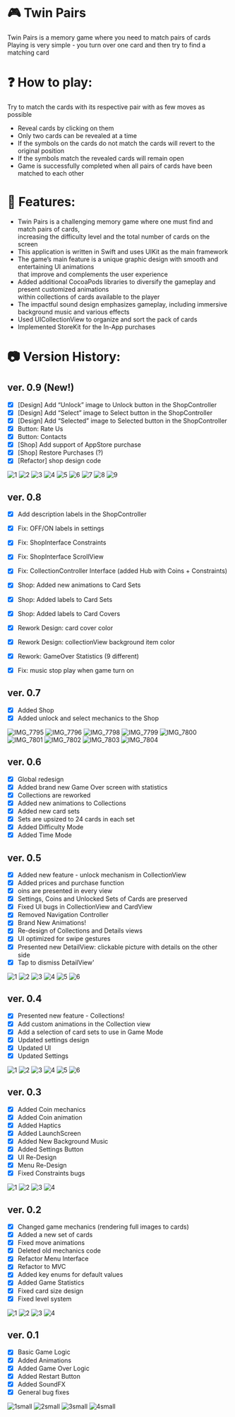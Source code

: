 # 🎮 Twin Pairs
Twin Pairs is a memory game where you need to match pairs of cards <br />
Playing is very simple - you turn over one card and then try to find a matching card

# ❓ How to play:
Try to match the cards with its respective pair with as few moves as possible

* Reveal cards by clicking on them
* Only two cards can be revealed at a time
* If the symbols on the cards do not match the cards will revert to the original position
* If the symbols match the revealed cards will remain open
* Game is successfully completed when all pairs of cards have been matched to each other

# 🚀 Features: 

- Twin Pairs is a challenging memory game where one must find and match pairs of cards, <br /> increasing the difficulty level and the total number of cards on the screen
- This application is written in Swift and uses UIKit as the main framework
- The game’s main feature is a unique graphic design with smooth and entertaining UI animations <br /> that improve and complements the user experience
- Added additional CocoaPods libraries to diversify the gameplay and present customized animations <br /> within collections of cards available to the player
- The impactful sound design emphasizes gameplay, including immersive background music and various effects
- Used UICollectionView to organize and sort the pack of cards
- Implemented StoreKit for the In-App purchases

# 📷 Version History:

## ver. 0.9 (New!)

- [x] [Design] Add “Unlock” image to Unlock button in the ShopController
- [x] [Design] Add “Select” image to Select button in the ShopController
- [x] [Design] Add “Selected” image to Selected button in the ShopController
- [x] Button: Rate Us
- [x] Button: Contacts
- [x] [Shop] Add support of AppStore purchase
- [x] [Shop] Restore Purchases (?)
- [x] [Refactor] shop design code

![1](https://user-images.githubusercontent.com/78992253/197074774-2b14af44-3c57-4c17-bdc5-a1966ab011d4.PNG)
![2](https://user-images.githubusercontent.com/78992253/197074776-ff94df74-c245-446d-b04b-9bcf89b2abf2.PNG)
![3](https://user-images.githubusercontent.com/78992253/197074778-8687ae77-c194-400b-9f61-769b1c13d8e2.PNG)
![4](https://user-images.githubusercontent.com/78992253/197074779-dae77a32-0c0e-4e62-9ca6-8c59db510590.PNG)
![5](https://user-images.githubusercontent.com/78992253/197074780-75e9780f-611b-4c96-b848-f75f67c0ffdf.PNG)
![6](https://user-images.githubusercontent.com/78992253/197074782-51225fc4-fadc-4665-aa3c-d74b1a740c8d.PNG)
![7](https://user-images.githubusercontent.com/78992253/197074784-32e3923c-2a92-4b2f-a9ce-b530dd37d758.PNG)
![8](https://user-images.githubusercontent.com/78992253/197074785-ddc51712-ef4f-4281-930c-02777d7677ac.PNG)
![9](https://user-images.githubusercontent.com/78992253/197074786-beb25201-ebd3-4092-874a-3a8d6b8b399a.PNG)

## ver. 0.8

- [x] Add description labels in the ShopController
- [x] Fix: OFF/ON labels in settings
- [x] Fix: ShopInterface Constraints
- [x] Fix: ShopInterface ScrollView
- [x] Fix: CollectionController Interface (added Hub with Coins + Constraints)
- [x] Shop: Added new animations to Card Sets
- [x] Shop: Added labels to Card Sets
- [x] Shop: Added labels to Card Covers
- [x] Rework Design: card cover color
- [x] Rework Design: collectionView background item color
- [x] Rework: GameOver Statistics (9 different)
- [x] Fix: music stop play when game turn on



## ver. 0.7 

- [x] Added Shop
- [x] Added unlock and select mechanics to the Shop

![IMG_7795](https://user-images.githubusercontent.com/78992253/193423021-1feb7934-be43-41a9-b7ea-79f41e89e927.PNG)
![IMG_7796](https://user-images.githubusercontent.com/78992253/193423024-53f99748-ed69-42a9-ab1e-434738b075c9.PNG)
![IMG_7798](https://user-images.githubusercontent.com/78992253/193423025-6608bde3-4d72-4072-86cf-7d4621d758c2.PNG)
![IMG_7799](https://user-images.githubusercontent.com/78992253/193423026-74117e10-8f3f-46dd-8ded-5a3007f028d6.PNG)
![IMG_7800](https://user-images.githubusercontent.com/78992253/193423027-e28f04c9-cd06-454e-b99d-b889a622cb86.PNG)
![IMG_7801](https://user-images.githubusercontent.com/78992253/193423028-d56c68f9-ee23-4dc6-8c20-65f71f912aee.PNG)
![IMG_7802](https://user-images.githubusercontent.com/78992253/193423163-9fc82ed2-d543-4662-82b0-f58780d6ebdd.PNG)
![IMG_7803](https://user-images.githubusercontent.com/78992253/193423165-d418fffe-636c-4e86-ae37-bb7051578393.PNG)
![IMG_7804](https://user-images.githubusercontent.com/78992253/193423166-3298880b-a34f-4da6-b730-9c0eb304ecb4.PNG)

## ver. 0.6

- [x] Global redesign
- [x] Added brand new Game Over screen with statistics
- [x] Collections are reworked
- [x] Added new animations to Collections
- [x] Added new card sets
- [x] Sets are upsized to 24 cards in each set
- [x] Added Difficulty Mode
- [x] Added Time Mode

## ver. 0.5 

- [x] Added new feature - unlock mechanism in CollectionView
- [x] Added prices and purchase function
- [x] oins are presented in every view
- [x] Settings, Coins and Unlocked Sets of Cards are preserved
- [x] Fixed UI bugs in CollectionView and CardView
- [x] Removed Navigation Controller
- [x] Brand New Animations!
- [x] Re-design of Collections and Details views
- [x] UI optimized for swipe gestures
- [x] Presented new DetailView: clickable picture with details on the other side
- [x] Tap to dismiss DetailView'

![1](https://user-images.githubusercontent.com/78992253/186836937-28e20dec-a11b-4e18-99c1-b646eea4d58a.PNG)
![2](https://user-images.githubusercontent.com/78992253/186836940-1f32943d-12e2-4053-9a5f-0dd0c88c6b99.PNG)
![3](https://user-images.githubusercontent.com/78992253/186836944-ddf6e4d3-8efa-4402-95b3-0a51bce053fb.PNG)
![4](https://user-images.githubusercontent.com/78992253/186836948-e1666ad4-1a95-4f72-a61c-66a69dbd147b.PNG)
![5](https://user-images.githubusercontent.com/78992253/186836951-8de7becb-7baf-4589-90e9-89f0daaf60fb.PNG)
![6](https://user-images.githubusercontent.com/78992253/186836953-6a9b8c00-a99e-47c7-b035-a13906b4fa50.PNG)

## ver. 0.4

- [x] Presented new feature - Collections!
- [x] Add custom animations in the Collection view
- [x] Add a selection of card sets to use in Game Mode
- [x] Updated settings design
- [x] Updated UI
- [x] Updated Settings

![1](https://user-images.githubusercontent.com/78992253/186224130-fdbe5c7b-76c9-4038-be6e-ac3cd6f82eb1.PNG)
![2](https://user-images.githubusercontent.com/78992253/186224131-baa91a71-31ec-4891-bf6e-232dd3002a72.PNG)
![3](https://user-images.githubusercontent.com/78992253/186224132-9dcbd817-59fb-45eb-99b0-6f48741ed54e.PNG)
![4](https://user-images.githubusercontent.com/78992253/186224137-31e024e7-e879-4949-af99-7910651cf867.PNG)
![5](https://user-images.githubusercontent.com/78992253/186224138-12ebae33-f275-4538-ab27-99911d0a90c4.PNG)
![6](https://user-images.githubusercontent.com/78992253/186224139-e56d14b7-baa8-484a-a33e-748008a2905e.PNG)

## ver. 0.3

- [x] Added Coin mechanics 
- [x] Added Coin animation
- [x] Added Haptics
- [x] Added LaunchScreen
- [x] Added New Background Music
- [x] Added Settings Button
- [x] UI Re-Design
- [x] Menu Re-Design
- [x] Fixed Constraints bugs

![1](https://user-images.githubusercontent.com/78992253/184504598-2386865c-b6ef-41a7-95b7-f908f380af61.PNG)
![2](https://user-images.githubusercontent.com/78992253/184504602-98b4f85a-aad9-4ce4-baaf-d78b3e73dfc1.PNG)
![3](https://user-images.githubusercontent.com/78992253/184504603-e927b18e-659c-4a09-a984-b3efe8881313.PNG)
![4](https://user-images.githubusercontent.com/78992253/184504604-6bc308bf-91ac-4942-95d4-b3496a5825a4.PNG)

## ver. 0.2

- [x] Changed game mechanics  (rendering full images to cards)
- [x] Added a new set of cards
- [x] Fixed move animations
- [x] Deleted old mechanics code
- [x] Refactor Menu Interface
- [x] Refactor to MVC
- [x] Added key enums for default values
- [x] Added Game Statistics
- [x] Fixed card size design
- [x] Fixed level system

![1](https://user-images.githubusercontent.com/78992253/183592049-12385b55-7503-4ec8-80ec-361e85d56f6f.PNG)
![2](https://user-images.githubusercontent.com/78992253/183592055-624fd608-ed95-4a82-b376-1d6a5c6fb98d.PNG)
![3](https://user-images.githubusercontent.com/78992253/183592059-32c29595-d8ba-401b-98c8-2cf86fada7d8.PNG)
![4](https://user-images.githubusercontent.com/78992253/183592061-f3c5914a-ffc7-41a9-888f-e5b4e9030029.PNG)

## ver. 0.1

- [x] Basic Game Logic
- [x] Added Animations
- [x] Added Game Over Logic
- [x] Added Restart Button
- [x] Added SoundFX
- [x] General bug fixes

![1small](https://user-images.githubusercontent.com/78992253/181661754-e914cc74-076f-4903-83d5-e27f2b8c6568.PNG)
![2small](https://user-images.githubusercontent.com/78992253/181661760-24bafb8e-e176-4849-940b-89c4c8fb499a.PNG)
![3small](https://user-images.githubusercontent.com/78992253/181661762-ad166822-8d22-4827-88c2-706d0e23ae5a.PNG)
![4small](https://user-images.githubusercontent.com/78992253/181661764-b0424342-dd8e-42cc-9ac4-d0e1aed3cc18.PNG)
